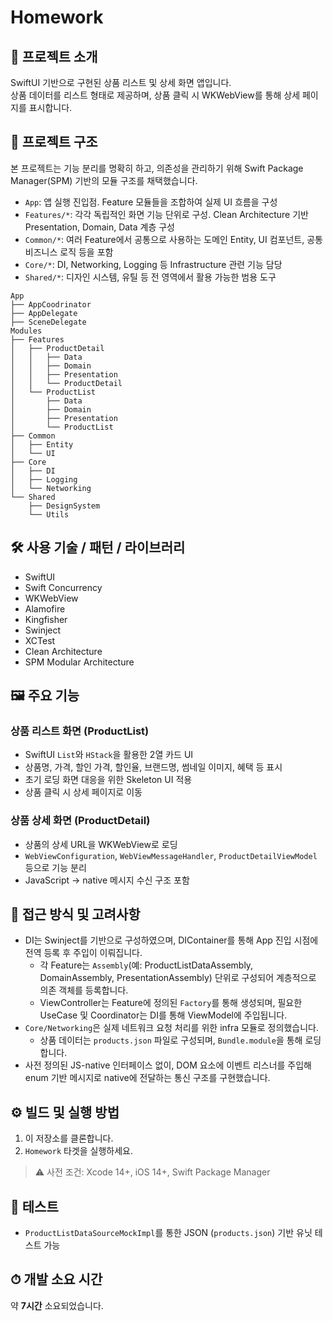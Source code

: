# Homework

## 📱 프로젝트 소개

SwiftUI 기반으로 구현된 상품 리스트 및 상세 화면 앱입니다.  
상품 데이터를 리스트 형태로 제공하며, 상품 클릭 시 WKWebView를 통해 상세 페이지를 표시합니다.  

## 🧩 프로젝트 구조

본 프로젝트는 기능 분리를 명확히 하고, 의존성을 관리하기 위해 Swift Package Manager(SPM) 기반의 모듈 구조를 채택했습니다.

- `App`: 앱 실행 진입점. Feature 모듈들을 조합하여 실제 UI 흐름을 구성
- `Features/*`: 각각 독립적인 화면 기능 단위로 구성. Clean Architecture 기반 Presentation, Domain, Data 계층 구성
- `Common/*`: 여러 Feature에서 공통으로 사용하는 도메인 Entity, UI 컴포넌트, 공통 비즈니스 로직 등을 포함
- `Core/*`: DI, Networking, Logging 등 Infrastructure 관련 기능 담당
- `Shared/*`: 디자인 시스템, 유틸 등 전 영역에서 활용 가능한 범용 도구

```
App
├── AppCoodrinator
├── AppDelegate
├── SceneDelegate
Modules
├── Features
│   ├── ProductDetail
│   │   ├── Data
│   │   ├── Domain
│   │   ├── Presentation
│   │   └── ProductDetail
│   └── ProductList
│       ├── Data
│       ├── Domain
│       ├── Presentation
│       └── ProductList
├── Common
│   ├── Entity
│   └── UI
├── Core
│   ├── DI
│   ├── Logging
│   └── Networking
└── Shared
    ├── DesignSystem
    └── Utils
```

## 🛠 사용 기술 / 패턴 / 라이브러리

- SwiftUI
- Swift Concurrency
- WKWebView
- Alamofire
- Kingfisher
- Swinject
- XCTest
- Clean Architecture
- SPM Modular Architecture

## 🖼 주요 기능

### 상품 리스트 화면 (ProductList)

- SwiftUI `List`와 `HStack`을 활용한 2열 카드 UI
- 상품명, 가격, 할인 가격, 할인율, 브랜드명, 썸네일 이미지, 혜택 등 표시
- 초기 로딩 화면 대응을 위한 Skeleton UI 적용
- 상품 클릭 시 상세 페이지로 이동

### 상품 상세 화면 (ProductDetail)

- 상품의 상세 URL을 WKWebView로 로딩
- `WebViewConfiguration`, `WebViewMessageHandler`, `ProductDetailViewModel` 등으로 기능 분리
- JavaScript → native 메시지 수신 구조 포함

## 🧠 접근 방식 및 고려사항

- DI는 Swinject를 기반으로 구성하였으며, DIContainer를 통해 App 진입 시점에 전역 등록 후 주입이 이뤄집니다.
  - 각 Feature는 `Assembly`(예: ProductListDataAssembly, DomainAssembly, PresentationAssembly) 단위로 구성되어 계층적으로 의존 객체를 등록합니다.
  - ViewController는 Feature에 정의된 `Factory`를 통해 생성되며, 필요한 UseCase 및 Coordinator는 DI를 통해 ViewModel에 주입됩니다.
- `Core/Networking`은 실제 네트워크 요청 처리를 위한 infra 모듈로 정의했습니다.
  - 상품 데이터는 `products.json` 파일로 구성되며, `Bundle.module`을 통해 로딩합니다.
- 사전 정의된 JS-native 인터페이스 없이, DOM 요소에 이벤트 리스너를 주입해 enum 기반 메시지로 native에 전달하는 통신 구조를 구현했습니다.

## ⚙️ 빌드 및 실행 방법

1. 이 저장소를 클론합니다.
2. `Homework` 타겟을 실행하세요.

> ⚠️ 사전 조건: Xcode 14+, iOS 14+, Swift Package Manager

## 🧪 테스트

- `ProductListDataSourceMockImpl`를 통한 JSON (`products.json`) 기반 유닛 테스트 가능

## ⏱ 개발 소요 시간

약 **7시간** 소요되었습니다.


